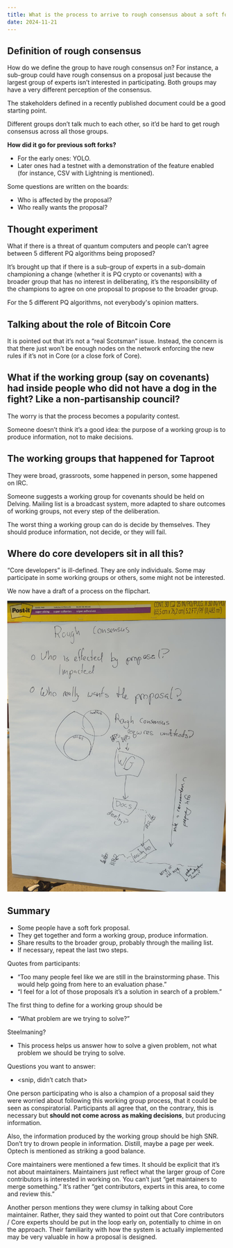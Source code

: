 ```yaml
---
title: What is the process to arrive to rough consensus about a soft fork proposal
date: 2024-11-21
---
```


## Definition of rough consensus

How do we define the group to have rough consensus on? For instance, a sub-group could have rough consensus on a proposal just because the largest group of experts isn’t interested in participating. Both groups may have a very different perception of the consensus.

The stakeholders defined in a recently published document could be a good starting point.

Different groups don’t talk much to each other, so it’d be hard to get rough consensus across all those groups.

**How did it go for previous soft forks?**

- For the early ones: YOLO.
- Later ones had a testnet with a demonstration of the feature enabled (for instance, CSV with Lightning is mentioned).

Some questions are written on the boards:

- Who is affected by the proposal?
- Who really wants the proposal?

## Thought experiment

What if there is a threat of quantum computers and people can’t agree between 5 different PQ algorithms being proposed?

It’s brought up that if there is a sub-group of experts in a sub-domain championing a change (whether it is PQ crypto or covenants) with a broader group that has no interest in deliberating, it’s the responsibility of the champions to agree on one proposal to propose to the broader group.

For the 5 different PQ algorithms, not everybody's opinion matters.

## Talking about the role of Bitcoin Core

It is pointed out that it’s not a “real Scotsman” issue. Instead, the concern is that there just won’t be enough nodes on the network enforcing the new rules if it’s not in Core (or a close fork of Core).

## What if the working group (say on covenants) had inside people who did not have a dog in the fight? Like a non-partisanship council?

The worry is that the process becomes a popularity contest.

Someone doesn’t think it’s a good idea: the purpose of a working group is to produce information, not to make decisions.

## The working groups that happened for Taproot

They were broad, grassroots, some happened in person, some happened on IRC.

Someone suggests a working group for covenants should be held on Delving. Mailing list is a broadcast system, more adapted to share outcomes of working groups, not every step of the deliberation.

The worst thing a working group can do is decide by themselves. They should produce information, not decide, or they will fail.

## Where do core developers sit in all this?

“Core developers” is ill-defined. They are only individuals. Some may participate in some working groups or others, some might not be interested.

We now have a draft of a process on the flipchart.

![Rough consensus process](https://raw.githubusercontent.com/bitcointranscripts/media/refs/heads/main/bitcoin-research-week-2024/rough-consensus/process.png)

## Summary

- Some people have a soft fork proposal.
- They get together and form a working group, produce information.
- Share results to the broader group, probably through the mailing list.
- If necessary, repeat the last two steps.

Quotes from participants:

- “Too many people feel like we are still in the brainstorming phase. This would help going from here to an evaluation phase.”
- “I feel for a lot of those proposals it’s a solution in search of a problem.”

The first thing to define for a working group should be

- “What problem are we trying to solve?”

Steelmaning?

- This process helps us answer how to solve a given problem, not what problem we should be trying to solve.

Questions you want to answer:

- \<snip, didn’t catch that\>

One person participating who is also a champion of a proposal said they were worried about following this working group process, that it could be seen as conspiratorial. Participants all agree that, on the contrary, this is necessary but **should not come across as making decisions**, but producing information.

Also, the information produced by the working group should be high SNR. Don’t try to drown people in information. Distill, maybe a page per week. Optech is mentioned as striking a good balance.

Core maintainers were mentioned a few times. It should be explicit that it’s not about maintainers. Maintainers just reflect what the larger group of Core contributors is interested in working on. You can’t just “get maintainers to merge something.” It’s rather “get contributors, experts in this area, to come and review this.”

Another person mentions they were clumsy in talking about Core maintainer. Rather, they said they wanted to point out that Core contributors / Core experts should be put in the loop early on, potentially to chime in on the approach. Their familiarity with how the system is actually implemented may be very valuable in how a proposal is designed.
